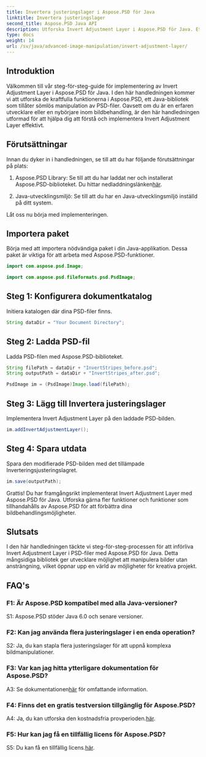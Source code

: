 ```yaml
---
title: Invertera justeringslager i Aspose.PSD för Java
linktitle: Invertera justeringslager
second_title: Aspose.PSD Java API
description: Utforska Invert Adjustment Layer i Aspose.PSD för Java. Ett kraftfullt Java-bibliotek för sömlös PSD-filmanipulation.
type: docs
weight: 14
url: /sv/java/advanced-image-manipulation/invert-adjustment-layer/
---
```

## Introduktion

Välkommen till vår steg-för-steg-guide för implementering av Invert Adjustment Layer i Aspose.PSD för Java. I den här handledningen kommer vi att utforska de kraftfulla funktionerna i Aspose.PSD, ett Java-bibliotek som tillåter sömlös manipulation av PSD-filer. Oavsett om du är en erfaren utvecklare eller en nybörjare inom bildbehandling, är den här handledningen utformad för att hjälpa dig att förstå och implementera Invert Adjustment Layer effektivt.

## Förutsättningar

Innan du dyker in i handledningen, se till att du har följande förutsättningar på plats:

1. Aspose.PSD Library: Se till att du har laddat ner och installerat Aspose.PSD-biblioteket. Du hittar nedladdningslänken[här](https://releases.aspose.com/psd/java/).

2. Java-utvecklingsmiljö: Se till att du har en Java-utvecklingsmiljö inställd på ditt system.

Låt oss nu börja med implementeringen.

## Importera paket

Börja med att importera nödvändiga paket i din Java-applikation. Dessa paket är viktiga för att arbeta med Aspose.PSD-funktioner.

```java
import com.aspose.psd.Image;

import com.aspose.psd.fileformats.psd.PsdImage;
```

## Steg 1: Konfigurera dokumentkatalog

Initiera katalogen där dina PSD-filer finns.

```java
String dataDir = "Your Document Directory";
```

## Steg 2: Ladda PSD-fil

Ladda PSD-filen med Aspose.PSD-biblioteket.

```java
String filePath = dataDir + "InvertStripes_before.psd";
String outputPath = dataDir + "InvertStripes_after.psd";

PsdImage im = (PsdImage)Image.load(filePath);
```

## Steg 3: Lägg till Invertera justeringslager

Implementera Invert Adjustment Layer på den laddade PSD-bilden.

```java
im.addInvertAdjustmentLayer();
```

## Steg 4: Spara utdata

Spara den modifierade PSD-bilden med det tillämpade Inverteringsjusteringslagret.

```java
im.save(outputPath);
```

Grattis! Du har framgångsrikt implementerat Invert Adjustment Layer med Aspose.PSD för Java. Utforska gärna fler funktioner och funktioner som tillhandahålls av Aspose.PSD för att förbättra dina bildbehandlingsmöjligheter.

## Slutsats

I den här handledningen täckte vi steg-för-steg-processen för att införliva Invert Adjustment Layer i PSD-filer med Aspose.PSD för Java. Detta mångsidiga bibliotek ger utvecklare möjlighet att manipulera bilder utan ansträngning, vilket öppnar upp en värld av möjligheter för kreativa projekt.

## FAQ's

### F1: Är Aspose.PSD kompatibel med alla Java-versioner?

S1: Aspose.PSD stöder Java 6.0 och senare versioner.

### F2: Kan jag använda flera justeringslager i en enda operation?

S2: Ja, du kan stapla flera justeringslager för att uppnå komplexa bildmanipulationer.

### F3: Var kan jag hitta ytterligare dokumentation för Aspose.PSD?

 A3: Se dokumentationen[här](https://reference.aspose.com/psd/java/) för omfattande information.

### F4: Finns det en gratis testversion tillgänglig för Aspose.PSD?

 A4: Ja, du kan utforska den kostnadsfria provperioden.[här](https://releases.aspose.com/).

### F5: Hur kan jag få en tillfällig licens för Aspose.PSD?

S5: Du kan få en tillfällig licens.[här](https://purchase.aspose.com/temporary-license/).